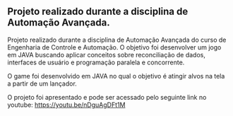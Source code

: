 ## Projeto realizado durante a disciplina de Automação Avançada.

Projeto realizado durante a disciplina de Automação Avançada do curso de Engenharia de Controle e Automação. O objetivo foi desenvolver um jogo em JAVA buscando aplicar conceitos sobre reconciliação de dados, interfaces de usuário e programação paralela e concorrente.

O game foi desenvolvido em JAVA no qual o objetivo é atingir alvos na tela a partir de um lançador.

O projeto foi apresentado e pode ser acessado pelo seguinte link no youtube: https://youtu.be/nDguAgDFt1M
